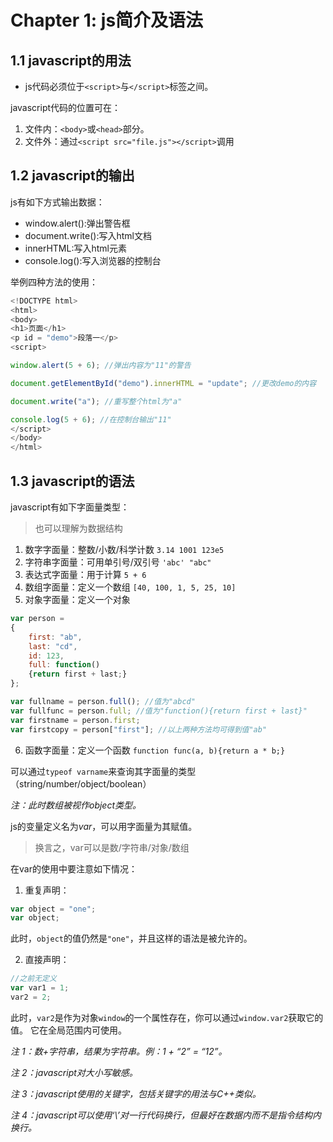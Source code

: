 # Chapter 1: js简介及语法
## 1.1 javascript的用法
- js代码必须位于`<script>`与`</script>`标签之间。

javascript代码的位置可在：
1. 文件内：`<body>`或`<head>`部分。
2. 文件外：通过`<script src="file.js"></script>`调用

## 1.2 javascript的输出
js有如下方式输出数据：
- window.alert():弹出警告框
- document.write():写入html文档
- innerHTML:写入html元素
- console.log():写入浏览器的控制台

举例四种方法的使用：
```js
<!DOCTYPE html>
<html>
<body>
<h1>页面</h1>
<p id = "demo">段落一</p>
<script>

window.alert(5 + 6); //弹出内容为"11"的警告

document.getElementById("demo").innerHTML = "update"; //更改demo的内容

document.write("a"); //重写整个html为"a"

console.log(5 + 6); //在控制台输出"11"
</script>
</body>
</html>
```

## 1.3 javascript的语法
javascript有如下字面量类型：
> 也可以理解为数据结构

1. 数字字面量：整数/小数/科学计数
`3.14 1001 123e5`
2. 字符串字面量：可用单引号/双引号
`'abc' "abc"`
3. 表达式字面量：用于计算
`5 + 6`
4. 数组字面量：定义一个数组
`[40, 100, 1, 5, 25, 10]`
5. 对象字面量：定义一个对象

```js
var person =
{
    first: "ab",
    last: "cd",
    id: 123,
    full: function()
    {return first + last;}
};

var fullname = person.full(); //值为"abcd"
var fullfunc = person.full; //值为"function(){return first + last}"
var firstname = person.first;
var firstcopy = person["first"]; //以上两种方法均可得到值"ab"
```

6. 函数字面量：定义一个函数
`function func(a, b){return a * b;}`

可以通过`typeof varname`来查询其字面量的类型（string/number/object/boolean）

*注：此时数组被视作object类型。*

js的变量定义名为*var*，可以用字面量为其赋值。

> 换言之，var可以是数/字符串/对象/数组

在var的使用中要注意如下情况：
1. 重复声明：
```js
var object = "one";
var object;
```
此时，`object`的值仍然是`"one"`，并且这样的语法是被允许的。

2. 直接声明：
```js
//之前无定义
var var1 = 1;
var2 = 2;
```
此时，`var2`是作为对象`window`的一个属性存在，你可以通过`window.var2`获取它的值。
它在全局范围内可使用。

*注 1：数+字符串，结果为字符串。例：1 + “2” = “12”。*

*注 2：javascript对大小写敏感。*

*注 3：javascript使用的关键字，包括关键字的用法与C++类似。*

*注 4：javascript可以使用‘\’对一行代码换行，但最好在数据内而不是指令结构内换行。*


